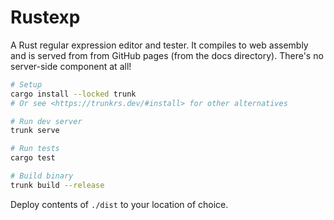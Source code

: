 # Rustexp

A Rust regular expression editor and tester. It compiles to web assembly and
is served from from GitHub pages (from the docs directory). There's no
server-side component at all!

```sh
# Setup
cargo install --locked trunk
# Or see <https://trunkrs.dev/#install> for other alternatives

# Run dev server
trunk serve

# Run tests
cargo test

# Build binary
trunk build --release
```

Deploy contents of `./dist` to your location of choice.
